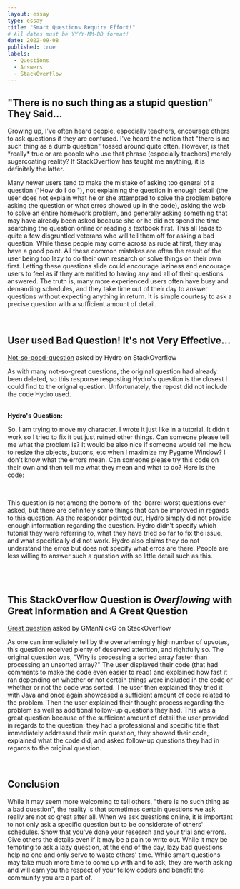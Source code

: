 ```yaml
---
layout: essay
type: essay
title: "Smart Questions Require Effort!"
# All dates must be YYYY-MM-DD format!
date: 2022-09-08
published: true
labels:
  - Questions
  - Answers
  - StackOverflow
---
```



  <h2> "There is no such thing as a stupid question" They Said...</h2>
<p>
Growing up, I've often heard people, especially teachers, encourage others to ask questions if they are confused.  I've heard the notion that "there is no such thing as a dumb question" tossed around quite often.  However, is that *really* true or are people who use that phrase (especially teachers) merely sugarcoating reality?  If StackOverflow has taught me anything, it is definitely the latter. </p>

   Many newer users tend to make the mistake of asking too general of a question ("How do I do <insert task that may take hundreds of lines of code>"), not explaining the question in enough detail (the user does not explain what he or she attempted to solve the problem before asking the question or what erros showed up in the code), asking the web to solve an entire homework problem, and generally asking something that may have already been asked because she or he did not spend the time searching the question online or reading a textbook first.  This all leads to quite a few disgruntled veterans who will tell them off for asking a bad question.  While these people may come across as rude at first, they may have a good point.  All these common mistakes are often the result of the user being too lazy to do their own research or solve things on their own first.  Letting these questions slide could encourage laziness and encourage users to feel as if they are entitled to having any and all of their questions answered.  The truth is, many more experienced users often have busy and demanding schedules, and they take time out of their day to answer questions without expecting anything in return.  It is simple courtesy to ask a precise question with a sufficient amount of detail.
  
  
  <br>
  <h2>User used Bad Question!  It's not Very Effective...</h2>


<a href='https://meta.stackoverflow.com/questions/400643/what-should-i-do-if-i-am-post-banned-but-i-can-not-modify-any-of-my-bad-question'>Not-so-good-question</a> asked by Hydro on StackOverflow
  <p>As with many not-so-great questions, the original question had already been deleted, so this response resposting Hydro's question is the closest I could find to the orignal question.  Unfortunately, the repost did not include the code Hydro used.</p>
<br>
  <b>Hydro's Question:</b>
  <br>
<p>So. I am trying to move my character. I wrote it just like in a tutorial. It didn't work so I tried to fix it but just 
ruined other things. Can someone please tell me what the problem is? It would be also nice if someone would tell me how 
to resize the objects, buttons, etc when I maximize my Pygame Window? I don't know what the errors mean. Can someone 
please try this code on their own and then tell me what they mean and what to do? Here is the code:</p> 
<br>
<p>This question is not among the bottom-of-the-barrel worst questions ever asked, but there are definitely some things that can be improved in regards to this question. As the responder pointed out, Hydro simply did not provide enough information regarding the question.  Hydro didn't specify which tutorial they were referring to, what they have tried so far to fix the issue, and what specifically did not work.  Hydro also claims they do not understand the erros but does not specify what erros are there.  People are less willing to answer such a question with so little detail such as this. </p>
<br>
<br>
  <h2>This StackOverflow Question is <i>Overflowing</i> with Great Information and A Great Question</h2>

 
<a href='https://stackoverflow.com/questions/11227809/why-is-processing-a-sorted-array-faster-than-processing-an-unsorted-array'>Great question</a> asked by GManNickG on StackOverflow

  <p>As one can immediately tell by the overwhemingly high number of upvotes, this question received plenty of deserved attention, and rightfully so.  The original question was, "Why is processing a sorted array faster than processing an unsorted array?"  The user displayed their code (that had comments to make the code even easier to read) and explained how fast it ran depending on whether or not certain things were included in the code or whether or not the code was sorted.  The user then explained they tried it with Java and once again showcased a sufficient amount of code related to the problem.  Then the user explained their thought process regarding the problem as well as additional follow-up questions they had.  This was a great question because of the sufficient amount of detail the user provided in regards to the question: they had a professional and specific title that immediately addressed their main question, they showed their code, explained what the code did, and asked follow-up questions they had in regards to the original question.  </p>

<br>


  <h2> Conclusion</h2>
  
  <p> While it may seem more welcoming to tell others, "there is no such thing as a bad question", the reality is that sometimes certain questions we ask really are not so great after all.  When we ask questions online, it is important to not only ask a specific question but to be considerate of others' schedules.  Show that you've done your research and your trial and errors.  Give others the details even if it may be a pain to write out.  While it may be tempting to ask a lazy question, at the end of the day, lazy bad questions help no one and only serve to waste others' time.  While smart questions may take much more time to come up with and to ask, they are worth asking and will earn you the respect of your fellow coders and benefit the community you are a part of.</p>


